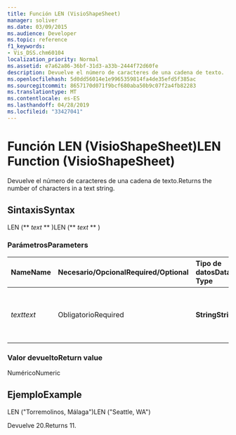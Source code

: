 ```yaml
---
title: Función LEN (VisioShapeSheet)
manager: soliver
ms.date: 03/09/2015
ms.audience: Developer
ms.topic: reference
f1_keywords:
- Vis_DSS.chm60104
localization_priority: Normal
ms.assetid: e7a62a86-36bf-31d3-a33b-2444f72d60fe
description: Devuelve el número de caracteres de una cadena de texto.
ms.openlocfilehash: 5d0dd56014e1e9965359814fa4de35efd5f385ac
ms.sourcegitcommit: 8657170d071f9bcf680aba50b9c07f2a4fb82283
ms.translationtype: MT
ms.contentlocale: es-ES
ms.lasthandoff: 04/28/2019
ms.locfileid: "33427041"
---
```

# <a name="len-function-visioshapesheet"></a><span data-ttu-id="16f59-103">Función LEN (VisioShapeSheet)</span><span class="sxs-lookup"><span data-stu-id="16f59-103">LEN Function (VisioShapeSheet)</span></span>

<span data-ttu-id="16f59-104">Devuelve el número de caracteres de una cadena de texto.</span><span class="sxs-lookup"><span data-stu-id="16f59-104">Returns the number of characters in a text string.</span></span>
  
## <a name="syntax"></a><span data-ttu-id="16f59-105">Sintaxis</span><span class="sxs-lookup"><span data-stu-id="16f59-105">Syntax</span></span>

<span data-ttu-id="16f59-106">LEN (\*\* *text* \*\* )</span><span class="sxs-lookup"><span data-stu-id="16f59-106">LEN (\*\* *text* \*\* )</span></span> 
  
### <a name="parameters"></a><span data-ttu-id="16f59-107">Parámetros</span><span class="sxs-lookup"><span data-stu-id="16f59-107">Parameters</span></span>

|<span data-ttu-id="16f59-108">**Name**</span><span class="sxs-lookup"><span data-stu-id="16f59-108">**Name**</span></span>|<span data-ttu-id="16f59-109">**Necesario/Opcional**</span><span class="sxs-lookup"><span data-stu-id="16f59-109">**Required/Optional**</span></span>|<span data-ttu-id="16f59-110">**Tipo de datos**</span><span class="sxs-lookup"><span data-stu-id="16f59-110">**Data Type**</span></span>|<span data-ttu-id="16f59-111">**Descripción**</span><span class="sxs-lookup"><span data-stu-id="16f59-111">**Description**</span></span>|
|:-----|:-----|:-----|:-----|
| <span data-ttu-id="16f59-112">_text_</span><span class="sxs-lookup"><span data-stu-id="16f59-112">_text_</span></span> <br/> |<span data-ttu-id="16f59-113">Obligatorio</span><span class="sxs-lookup"><span data-stu-id="16f59-113">Required</span></span>  <br/> |<span data-ttu-id="16f59-114">**String**</span><span class="sxs-lookup"><span data-stu-id="16f59-114">**String**</span></span> <br/> |<span data-ttu-id="16f59-115">La cadena de caracteres cuya longitud interesa conocer.</span><span class="sxs-lookup"><span data-stu-id="16f59-115">The character string whose length you want to find.</span></span>  <br/> |
   
### <a name="return-value"></a><span data-ttu-id="16f59-116">Valor devuelto</span><span class="sxs-lookup"><span data-stu-id="16f59-116">Return value</span></span>

<span data-ttu-id="16f59-117">Numérico</span><span class="sxs-lookup"><span data-stu-id="16f59-117">Numeric</span></span>
  
## <a name="example"></a><span data-ttu-id="16f59-118">Ejemplo</span><span class="sxs-lookup"><span data-stu-id="16f59-118">Example</span></span>

<span data-ttu-id="16f59-119">LEN ("Torremolinos, Málaga")</span><span class="sxs-lookup"><span data-stu-id="16f59-119">LEN ("Seattle, WA")</span></span> 
  
<span data-ttu-id="16f59-120">Devuelve 20.</span><span class="sxs-lookup"><span data-stu-id="16f59-120">Returns 11.</span></span> 
  

